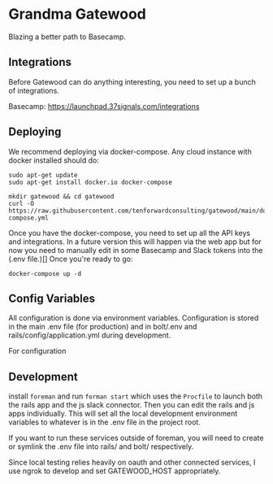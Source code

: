 # Grandma Gatewood
Blazing a better path to Basecamp.

## Integrations

Before Gatewood can do anything interesting, you need to set up a bunch of integrations.

Basecamp: https://launchpad.37signals.com/integrations

## Deploying

We recommend deploying via docker-compose.  Any cloud instance with docker installed should do:

    sudo apt-get update
    sudo apt-get install docker.io docker-compose

    mkdir gatewood && cd gatewood
    curl -O https://raw.githubusercontent.com/tenforwardconsulting/gatewood/main/docker-compose.yml

Once you have the docker-compose, you need to set up all the API keys and integrations. In a future version this will happen via the web app but for now you need to manually edit in some Basecamp and Slack tokens into the (.env file.)[]  Once you're ready to go:

    docker-compose up -d

## Config Variables

All configuration is done via environment variables. Configuration is stored in the main .env file (for production) and in bolt/.env and rails/config/application.yml during development.

For configuration


## Development

install `foreman` and run `forman start` which uses the `Procfile` to launch both the rails app and the js slack connector. Then you can edit the rails and js apps individually. This will set all the local development environment variables to whatever is in the .env file in the project root.

If you want to run these services outside of foreman, you will need to create or symlink the .env file into rails/ and bolt/ respectively.

Since local testing relies heavily on oauth and other connected services, I use ngrok to develop and set GATEWOOD_HOST appropriately.
